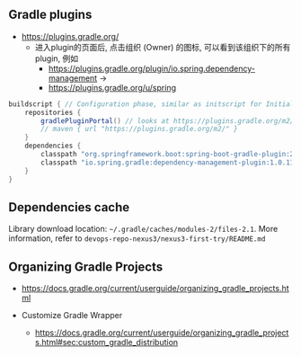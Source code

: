 ## Gradle plugins

- https://plugins.gradle.org/
  - 进入plugin的页面后, 点击组织 (Owner) 的图标, 可以看到该组织下的所有plugin, 例如
    - https://plugins.gradle.org/plugin/io.spring.dependency-management ->
    - https://plugins.gradle.org/u/spring

```groovy
buildscript { // Configuration phase, similar as initscript for Initialization phase
    repositories {
        gradlePluginPortal() // looks at https://plugins.gradle.org/m2/
        // maven { url "https://plugins.gradle.org/m2/" }
    }
    dependencies {
        classpath "org.springframework.boot:spring-boot-gradle-plugin:2.4.9"
        classpath "io.spring.gradle:dependency-management-plugin:1.0.11.RELEASE"
    }
}
```

## Dependencies cache

Library download location: `~/.gradle/caches/modules-2/files-2.1`.
More information, refer to `devops-repo-nexus3/nexus3-first-try/README.md`

## Organizing Gradle Projects

- https://docs.gradle.org/current/userguide/organizing_gradle_projects.html

- Customize Gradle Wrapper
  - https://docs.gradle.org/current/userguide/organizing_gradle_projects.html#sec:custom_gradle_distribution
